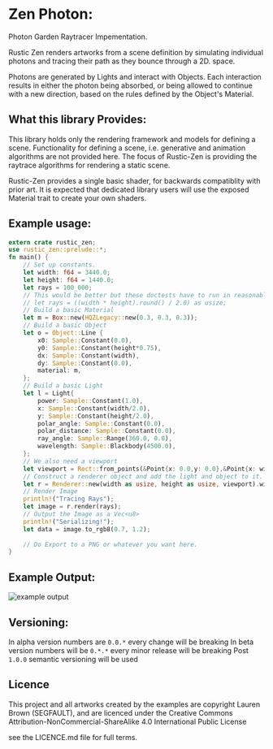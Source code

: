 # Zen Photon:
Photon Garden Raytracer Impementation.

Rustic Zen renders artworks from a scene definition by simulating individual
photons and tracing their path as they bounce through a 2D. space.

Photons are generated by Lights and interact with Objects. Each interaction
results in either the photon being absorbed, or being allowed to continue with
a new direction, based on the rules defined by the Object's Material.

## What this library Provides:
This library holds only the rendering framework and models for defining a scene.
Functionality for defining a scene, i.e. generative and animation algorithms are
not provided here. The focus of Rustic-Zen is providing the raytrace algorithms
for rendering a static scene. 

Rustic-Zen provides a single basic shader, for backwards compatiblity with prior
art. It is expected that dedicated library users will use the exposed Material
trait to create your own shaders.

## Example usage:
``` rust
extern crate rustic_zen;
use rustic_zen::prelude::*;
fn main() {
    // Set up constants.
    let width: f64 = 3440.0;
    let height: f64 = 1440.0;
    let rays = 100_000;
    // This would be better but these doctests have to run in reasonable time
    // let rays = ((width * height).round() / 2.0) as usize;
    // Build a basic Material
    let m = Box::new(HQZLegacy::new(0.3, 0.3, 0.3));
    // Build a basic Object
    let o = Object::Line {
        x0: Sample::Constant(0.0),
        y0: Sample::Constant(height*0.75),
        dx: Sample::Constant(width),
        dy: Sample::Constant(0.0),
        material: m,
    };
    // Build a basic Light
    let l = Light{
        power: Sample::Constant(1.0),
        x: Sample::Constant(width/2.0),
        y: Sample::Constant(height/2.0),
        polar_angle: Sample::Constant(0.0),
        polar_distance: Sample::Constant(0.0),
        ray_angle: Sample::Range(360.0, 0.0),
        wavelength: Sample::Blackbody(4500.0),
    };
    // We also need a viewport
    let viewport = Rect::from_points(&Point{x: 0.0,y: 0.0},&Point{x: width,y: height});
    // Construct a renderer object and add the light and object to it.
    let r = Renderer::new(width as usize, height as usize, viewport).with_object(o)with_light(l);
    // Render Image
    println!("Tracing Rays");
    let image = r.render(rays);
    // Output the Image as a Vec<u8>
    println!("Serializing!");
    let data = image.to_rgb8(0.7, 1.2);
    
    // Do Export to a PNG or whatever you want here.
}
```

## Example Output:
![example output](https://gitlab.com/IGBC/rustic-zen/-/jobs/141809251/artifacts/raw/dawn.png?inline=false)

## Versioning:
In alpha version numbers are `0.0.*` every change will be breaking
In beta version numbers will be `0.*.*` every minor release will be breaking
Post `1.0.0` semantic versioning will be used

## Licence
This project and all artworks created by the examples are copyright Lauren Brown (SEGFAULT), and are licenced under the
Creative Commons Attribution-NonCommercial-ShareAlike 4.0 International Public License

see the LICENCE.md file for full terms.